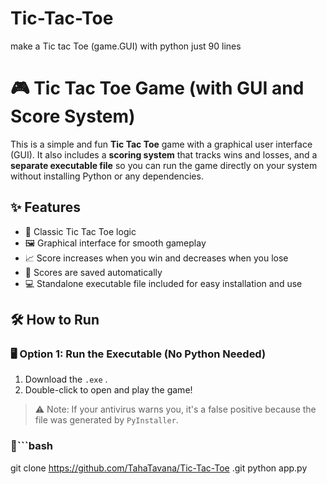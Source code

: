 # Tic-Tac-Toe
make a Tic tac Toe (game.GUI) with python just 90 lines
# 🎮 Tic Tac Toe Game (with GUI and Score System)

This is a simple and fun **Tic Tac Toe** game with a graphical user interface (GUI). It also includes a **scoring system** that tracks wins and losses, and a **separate executable file** so you can run the game directly on your system without installing Python or any dependencies.

## ✨ Features

- 🧠 Classic Tic Tac Toe logic  
- 🖼️ Graphical interface for smooth gameplay  
- 📈 Score increases when you win and decreases when you lose  
- 💾 Scores are saved automatically  
- 💻 Standalone executable file included for easy installation and use  

## 🛠️ How to Run

### 🖥️ Option 1: Run the Executable (No Python Needed)
1. Download the `.exe` .
2. Double-click to open and play the game!
> ⚠️ Note: If your antivirus warns you, it's a false positive because the file was generated by `PyInstaller`.

### 🐍```bash
git clone https://github.com/TahaTavana/Tic-Tac-Toe .git
python app.py
```
